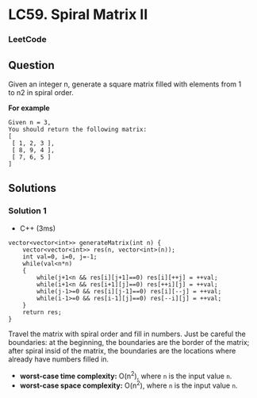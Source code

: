 # LC59. Spiral Matrix II

### LeetCode

## Question

Given an integer n, generate a square matrix filled with elements from 1 to n2 in spiral order.

**For example**
```
Given n = 3,
You should return the following matrix:
[
 [ 1, 2, 3 ],
 [ 8, 9, 4 ],
 [ 7, 6, 5 ]
]
```

## Solutions

### Solution 1

* C++ (3ms)
```
vector<vector<int>> generateMatrix(int n) {
    vector<vector<int>> res(n, vector<int>(n));
    int val=0, i=0, j=-1;
    while(val<n*n)
    {
        while(j+1<n && res[i][j+1]==0) res[i][++j] = ++val;
        while(i+1<n && res[i+1][j]==0) res[++i][j] = ++val;
        while(j-1>=0 && res[i][j-1]==0) res[i][--j] = ++val;
        while(i-1>=0 && res[i-1][j]==0) res[--i][j] = ++val;
    }
    return res;
}
```

Travel the matrix with spiral order and fill in numbers. Just be careful the boundaries: at the beginning, the boundaries are the border of the matrix; after spiral insid of the matrix, the boundaries are the locations where already have numbers filled in.

* **worst-case time complexity:** O(n<sup>2</sup>), where `n` is the input value `n`.
* **worst-case space complexity:** O(n<sup>2</sup>), where `n` is the input value `n`.
